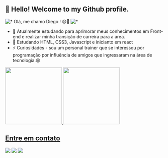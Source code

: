 ## 👋 Hello! Welcome to my Github profile.
<img src="https://www.alura.com.br/artigos/assets/como-criar-um-readme-para-seu-perfil-github/imagem15.gif" alt="*">
Olá, me chamo Diego ! 😄🔻
<img src="https://github.com/TheDudeThatCode/TheDudeThatCode/blob/master/Assets/Developer.gif?raw=true" alt="*">


<ul>
<li>🔭 Atualmente estudando para aprimorar meus conhecimentos em Front-end e realizar minha transição de carreira para a área.</li>
<li>🌱 Estudando HTML, CSS3, Javascript e inicianto em react</li> 
<li>⚡ Curiosidades - sou um personal trainer que se interessou por programação por influência de amigos que ingressaram na área de tecnologia.😆</li>
</ul>
<div>
<a href="https://github.com/DgSantanaBr">
<img height="180em" src="https://github-readme-stats.vercel.app/api/top-langs/?username=DgSantanaBr&layout=compact&langs_count=7&theme=dracula"/>
<img height="180em" src="https://github-readme-stats.vercel.app/api?username=DgSantanaBr&show_icons=true&theme=dracula&include_all_commits=true&count_private=true"/>
</div>
 <h2>Entre em contato</h2>

<div>

<a href="https://instagram.com/diiegosg/" target="_blank"><img src="https://img.shields.io/badge/-Instagram-%23E4405F?style=for-the-badge&logo=instagram&logoColor=white" target="_blank"></a>
<a href = "mailto:diiiego.santana2@gmail.com.br"><img src="https://img.shields.io/badge/Gmail-D14836?style=for-the-badge&logo=gmail&logoColor=white" target="_blank"></a>
<a href="https://www.linkedin.com/in/diego-santana-381306172/" target="_blank"><img src="https://img.shields.io/badge/-LinkedIn-%230077B5?style=for-the-badge&logo=linkedin&logoColor=white" target="_blank"></a>   
</div>
<!---
DgSantanaBr/DgSantanaBr is a ✨ special ✨ repository because its `README.md` (this file) appears on your GitHub profile.
You can click the Preview link to take a look at your changes.
--->
